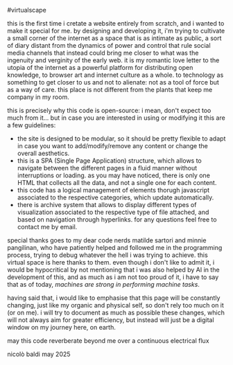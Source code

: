 #virtualscape 

this is the first time i cretate a website entirely from scratch, and i wanted to make it special for me. 
by designing and developing it, i'm trying to cultivate a small corner of the internet as a space that is as intimate as public, a sort of diary distant from the dynamics of power and control that rule social media channels that instead could bring me closer to what was the ingenuity and verginity of the early web. 
it is my romantic love letter to the utopia of the internet as a powerful platform for distributing open knowledge, to browser art and internet culture as a whole. to technology as something to get closer to us and not to alienate: not as a tool of force but as a way of care. this place is not different from the plants that keep me company in my room.

this is precisely why this code is open-source: i mean, don't expect too much from it... but in case you are interested in using or modifying it this are a few guidelines:
- the site is designed to be modular, so it should be pretty flexible to adapt in case you want to add/modify/remove any content or change the overall aesthetics.
- this is a SPA (Single Page Application) structure, which allows to navigate between the different pages in a fluid manner without interruptions or loading. as you may have noticed, there is only one HTML that collects all the data, and not a single one for each content.
- this code has a logical management of elements thorugh javascript associated to the respective categories, which update automatically.
- there is archive system that allows to display different types of visualization associated to the respective type of file attached, and based on navigation through hyperlinks.
for any questions feel free to contact me by email. 

special thanks goes to my dear code nerds matilde sartori and minnie pangilinan, who have patiently helped and followed me in the programming process, trying to debug whatever the hell i was trying to achieve. this virtual space is here thanks to them.
even though i don't like to admit it, i would be hypocritical by not mentioning that i was also helped by AI in the development of this, and as much as i am not too proud of it, i have to say that as of today, _machines are strong in performing machine tasks_.

having said that, i would like to emphasise that this page will be constantly changing, just like my organic and physical self, so don't rely too much on it (or on me). 
i will try to document as much as possible these changes, which will not always aim for greater efficiency, but instead will just be a digital window on my journey here, on earth.

may this code reverberate beyond me over a continuous electrical flux

nicolò baldi
may 2025